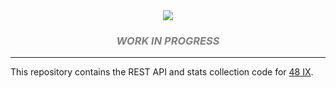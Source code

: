 <div align="center">
  
  <img src="https://res.cloudinary.com/ix-48/image/upload/v1594107881/logo-wide-light.svg" />

  <br/>
  <h3 style="color: #808080; font-style:italic;">
  WORK IN PROGRESS
  </h3>

</div>

<hr/>

This repository contains the REST API and stats collection code for [48 IX](https://48ix.net).


